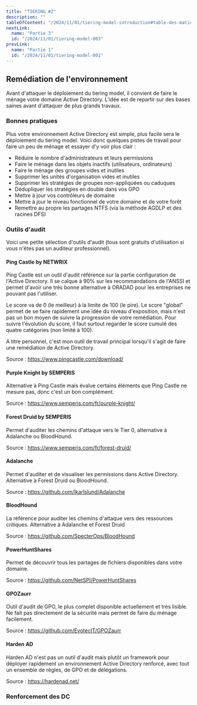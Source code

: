 ```yaml
---
title: "TIERING #2"
description: ""
tableOfContent: "/2024/11/01/tiering-model-introduction#table-des-matières"
nextLink:
  name: "Partie 3"
  id: "/2024/11/01/tiering-model-003"
prevLink:
  name: "Partie 1"
  id: "/2024/11/01/tiering-model-001"
---
```


## Remédiation de l'environnement

Avant d'attaquer le déploiement du tiering model, il convient de faire le ménage votre domaine Active Directory. L'idée est de repartir sur des bases saines avant d'attaquer de plus grands travaux.

### Bonnes pratiques

Plus votre environnement Active Directory est simple, plus facile sera le déploiement du tiering model. Voici donc quelques pistes de travail pour faire un peu de ménage et essayer d'y voir plus clair :

- Réduire le nombre d'administrateurs et leurs permissions
- Faire le ménage dans les objets inactifs (utilisateurs, ordinateurs)
- Faire le ménage des groupes vides et inutiles
- Supprimer les unités d'organisation vides et inutiles
- Supprimer les stratégies de groupes non-appliquées ou caduques
- Dédupliquer les stratégies en double dans vos GPO
- Mettre à jour vos contrôleurs de domaine
- Mettre à jour le niveau fonctionnel de votre domaine et de votre forêt
- Remettre au propre les partages NTFS (via la méthode AGDLP et des racines DFS)

### Outils d'audit

Voici une petite sélection d'outils d'audit (tous sont gratuits d'utilisation si vous n'êtes pas un auditeur professionnel).

#### Ping Castle by NETWRIX

Ping Castle est un outil d'audit référence sur la partie configuration de l'Active Directory. Il se calque à 90% sur les recommandations de l'ANSSI et permet d'avoir une très bonne alternative à ORADAD pour les entreprises ne pouvant pas l'utiliser.

Le score va de 0 (le meilleur) à la limite de 100 (le pire). Le score "global" permet de se faire rapidement une idée du niveau d'exposition, mais n'est pas un bon moyen de suivre la progression de votre remédiation. Pour suivre l'évolution du score, il faut surtout regarder le score cumulé des quatre catégories (non limité à 100).

A titre personnel, c'est mon outil de travail principal lorsqu'il s'agit de faire une remédiation de Active Directory.

Source : <https://www.pingcastle.com/download/>

#### Purple Knight by SEMPERIS

Alternative à Ping Castle mais évalue certains éléments que Ping Castle ne mesure pas, donc c'est un bon complément.

Source : <https://www.semperis.com/fr/purple-knight/>

#### Forest Druid by SEMPERIS

Permet d'auditer les chemins d'attaque vers le Tier 0, alternative à Adalanche ou BloodHound.

Source : <https://www.semperis.com/fr/forest-druid/>

#### Adalanche

Permet d'auditer et de visualiser les permissions dans Active Directory. Alternative à Forest Druid ou BloodHound.

Source : <https://github.com/lkarlslund/Adalanche>

#### BloodHound

La référence pour auditer les chemins d'attaque vers des ressources critiques. Alternative à Adalanche et Forest Druid

Source : <https://github.com/SpecterOps/BloodHound>

#### PowerHuntShares

Permet de découvrir tous les partages de fichiers disponibles dans votre domaine.

Source : <https://github.com/NetSPI/PowerHuntShares>

#### GPOZaurr

Outil d'audit de GPO, le plus complet disponible actuellement et très lisible. Ne fait pas directement de la sécurité mais permet de faire du ménage facilement.

Source : <https://github.com/EvotecIT/GPOZaurr>

#### Harden AD

Harden AD n'est pas un outil d'audit mais plutôt un framework pour déployer rapidement un environnement Active Directory renforcé, avec tout un ensemble de règles, de GPO et de délégations.

Source : <https://hardenad.net/>

### Renforcement des DC
